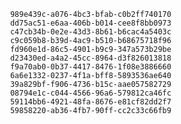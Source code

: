 
                989e439c-a076-4bc3-bfab-c0b2ff740170
                dd75ac51-e6aa-406b-b014-cee8f8bb0973
                c47cb34b-0e2e-43d3-8b61-b6cac4a5403c
                c9c059b8-b39d-4ac9-b510-b68675718f96
                fd960e1d-86c5-4901-b9c9-347a573b29be
                d23430ed-a4a2-45cc-8964-d3f826013818
                f9a70ab0-0b37-4417-8476-1f08e3886660
                6a6e1332-0237-4f1a-bff8-5893536ae640
                39a829bf-f906-4736-b15c-aae057582729
                08794e1c-c044-4566-96a6-579812ca46fc
                59114bb6-4921-48fa-8676-e81cf82dd2f7
                59858220-ab36-4fb7-90ff-cc2c33c66fb9
                